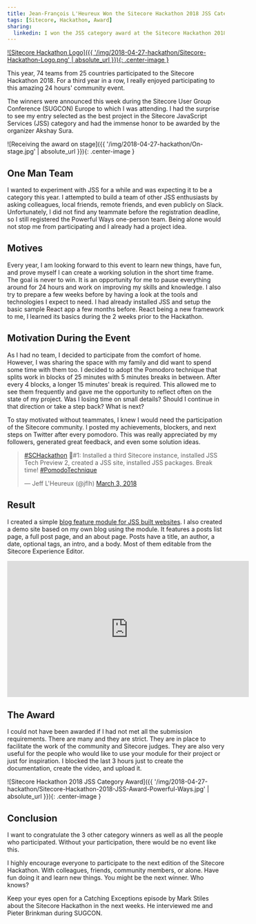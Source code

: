 ```yaml
---
title: Jean-François L'Heureux Won the Sitecore Hackathon 2018 JSS Category in Powerful Ways
tags: [Sitecore, Hackathon, Award]
sharing:
  linkedin: I won the JSS category award at the Sitecore Hackathon 2018. Read the full story behind the achievement.
---
```


[![Sitecore Hackathon Logo]({{ '/img/2018-04-27-hackathon/Sitecore-Hackathon-Logo.png' | absolute_url }}){: .center-image }](http://www.sitecorehackathon.org/sitecore-hackathon-2018/)

This year, 74 teams from 25 countries participated to the Sitecore Hackathon 2018. For a third year in a row, I really enjoyed participating to this amazing 24 hours' community event.

The winners were announced this week during the Sitecore User Group Conference (SUGCON) Europe to which I was attending. I had the surprise to see my entry selected as the best project in the Sitecore JavaScript Services (JSS) category and had the immense honor to be awarded by the organizer Akshay Sura.

<!-- more -->

![Receiving the award on stage]({{ '/img/2018-04-27-hackathon/On-stage.jpg' | absolute_url }}){: .center-image }

## One Man Team

I wanted to experiment with JSS for a while and was expecting it to be a category this year. I attempted to build a team of other JSS enthusiasts by asking colleagues, local friends, remote friends, and even publicly on Slack. Unfortunately, I did not find any teammate before the registration deadline, so I still registered the Powerful Ways one-person team. Being alone would not stop me from participating and I already had a project idea.

## Motives

Every year, I am looking forward to this event to learn new things, have fun, and prove myself I can create a working solution in the short time frame. The goal is never to win. It is an opportunity for me to pause everything around for 24 hours and work on improving my skills and knowledge. I also try to prepare a few weeks before by having a look at the tools and technologies I expect to need. I had already installed JSS and setup the basic sample React app a few months before. React being a new framework to me, I learned its basics during the 2 weeks prior to the Hackathon.

## Motivation During the Event

As I had no team, I decided to participate from the comfort of home. However, I was sharing the space with my family and did want to spend some time with them too. I decided to adopt the Pomodoro technique that splits work in blocks of 25 minutes with 5 minutes breaks in between. After every 4 blocks, a longer 15 minutes' break is required. This allowed me to see them frequently and gave me the opportunity to reflect often on the state of my project. Was I losing time on small details? Should I continue in that direction or take a step back? What is next?

To stay motivated without teammates, I knew I would need the participation of the Sitecore community. I posted my achievements, blockers, and next steps on Twitter after every pomodoro. This was really appreciated by my followers, generated great feedback, and even some solution ideas.

<blockquote class="twitter-tweet" data-lang="en"><p lang="en" dir="ltr"><a href="https://twitter.com/hashtag/SCHackathon?src=hash&amp;ref_src=twsrc%5Etfw">#SCHackathon</a> 🍅#1: Installed a third Sitecore instance, installed JSS Tech Preview 2, created a JSS site, installed JSS packages. Break time! <a href="https://twitter.com/hashtag/PomodoTechnique?src=hash&amp;ref_src=twsrc%5Etfw">#PomodoTechnique</a></p>&mdash; Jeff L&#39;Heureux (@jflh) <a href="https://twitter.com/jflh/status/969737274148687872?ref_src=twsrc%5Etfw">March 3, 2018</a></blockquote>
<script async src="https://platform.twitter.com/widgets.js" charset="utf-8"></script>

## Result

I created a simple [blog feature module for JSS built websites](https://github.com/Sitecore-Hackathon/2018-Powerful-Ways). I also created a demo site based on my own blog using the module. It features a posts list page, a full post page, and an about page. Posts have a title, an author, a date, optional tags, an intro, and a body. Most of them editable from the Sitecore Experience Editor.

<div class="videoWrapper">
    <iframe width="560" height="315" src="https://www.youtube.com/embed/rmdaRxyL4vM?rel=0" frameborder="0" allow="autoplay; encrypted-media" allowfullscreen></iframe>
</div>

## The Award

I could not have been awarded if I had not met all the submission requirements. There are many and they are strict. They are in place to facilitate the work of the community and Sitecore judges. They are also very useful for the people who would like to use your module for their project or just for inspiration. I blocked the last 3 hours just to create the documentation, create the video, and upload it.

![Sitecore Hackathon 2018 JSS Category Award]({{ '/img/2018-04-27-hackathon/Sitecore-Hackathon-2018-JSS-Award-Powerful-Ways.jpg' | absolute_url }}){: .center-image }

## Conclusion

I want to congratulate the 3 other category winners as well as all the people who participated. Without your participation, there would be no event like this.

I highly encourage everyone to participate to the next edition of the Sitecore Hackathon. With colleagues, friends, community members, or alone. Have fun doing it and learn new things. You might be the next winner. Who knows?

Keep your eyes open for a Catching Exceptions episode by Mark Stiles about the Sitecore Hackathon in the next weeks. He interviewed me and Pieter Brinkman during SUGCON.
